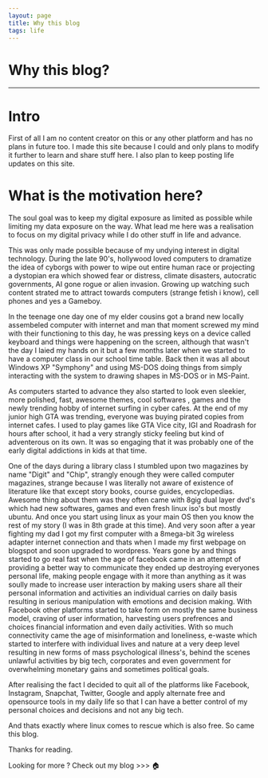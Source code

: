 ```yaml
---
layout: page
title: Why this blog
tags: life
---
```


# Why this blog?
---


# Intro

First of all I am no content creator on this or any other platform and has no plans in future too. I made this site because I could and only plans to modify it further to learn and share stuff here. I also plan to keep posting life updates on this site.



# What is the motivation here?

The soul goal was to keep my digital exposure as limited as possible while limiting my data exposure on the way. What lead me here was a realisation to focus on my digital privacy while I do other stuff in life and advance.

This was only made possible because of my undying interest in digital technology. During the late 90's, hollywood loved computers to dramatize the idea of cyborgs with power to wipe out entire human race or projecting a dystopian era which showed fear or distress, climate disasters, autocratic governments, AI gone rogue or alien invasion. Growing up watching such content strated me to attract towards computers (strange fetish i know), cell phones and yes a Gameboy.

In the teenage one day one of my elder cousins got a brand new locally assembeled computer with internet and man that moment screwed my mind with their functioning to this day, he was pressing keys on a device called keyboard and things were happening on the screen, although that wasn't the day I laied my hands on it but a few months later when we started to have a computer class in our school time table. Back then it was all about Windows XP "Symphony" and using MS-DOS doing things from simply interacting with the system to drawing shapes in MS-DOS or in MS-Paint.

As computers started to advance they also started to look even sleekier, more polished, fast, awesome themes, cool softwares , games and the newly trending hobby of internet surfing in cyber cafes. At the end of my junior high GTA was trending, everyone was buying pirated copies from internet cafes. I used to play games like GTA Vice city, IGI and Roadrash for hours after school, it had a very strangly sticky feeling but kind of adventerous on its own. It was so engaging that it was probably one of the early digital addictions in kids at that time.

One of the days during a library class I stumbled upon two magazines by name "Digit" and "Chip", strangly enough they were called computer magazines, strange because I was literally not aware of existence of literature like that except story books, course guides, encyclopedias. Awesome thing about them was they often came with 8gig dual layer dvd's which had new softwares, games and even fresh linux iso's but mostly ubuntu. And once you start using linux as your main OS then you know the rest of my story (I was in 8th grade at this time). And very soon after a year fighting my dad I got my first computer with a 8mega-bit 3g wireless adapter internet connection and thats when I made my first webpage on blogspot and soon upgraded to wordpress. Years gone by and things started to go real fast when the age of facebook came in an attempt of providing a better way to communicate they ended up destroying everyones personal life, making people engage with it more than anything as it was soully made to increase user interaction by making users share all their personal information and activities an individual carries on daily basis resulting in serious manipulation with emotions and decision making. With Facebook other platforms started to take form on mostly the same business model, craving of user information, harvesting users prefrences and choices financial information and even daily activities. With so much connectivity came the age of misinformation and loneliness, e-waste which started to interfere with individual lives and nature at a very deep level resulting in new forms of mass psychological illness's, behind the scenes unlawful activities by big tech, corporates and even government for overwhelming monetary gains and sometimes political goals.

After realising the fact I decided to quit all of the platforms like Facebook, Instagram, Snapchat, Twitter, Google and apply alternate free and opensource tools in my daily life so that I can have a better control of my personal choices and decisions and not any big tech.

And thats exactly where linux comes to rescue which is also free. So came this blog.

Thanks for reading.


Looking for more ?
Check out my blog >>> 🏠
